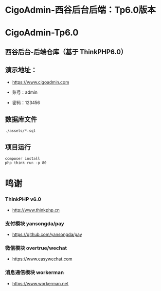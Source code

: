 CigoAdmin-西谷后台后端：Tp6.0版本
===============

# CigoAdmin-Tp6.0

## 西谷后台-后端仓库（基于 ThinkPHP6.0）

## 演示地址：

- https://www.cigoadmin.com

- 账号：admin

- 密码：123456

## 数据库文件
```
./assets/*.sql
```

## 项目运行

```
composer install
php think run -p 80
```

# 鸣谢

### ThinkPHP v6.0
- http://www.thinkphp.cn

### 支付模块 yansongda/pay
- https://github.com/yansongda/pay

### 微信模块 overtrue/wechat
- https://www.easywechat.com

### 消息通信模块 workerman
- https://www.workerman.net
